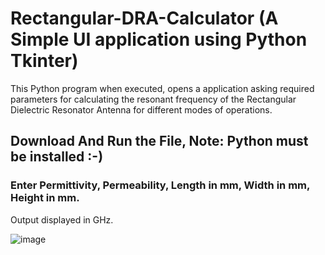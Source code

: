 # Rectangular-DRA-Calculator (A Simple UI application using Python Tkinter)
This Python program when executed, opens a application asking required parameters for calculating the resonant frequency of the Rectangular Dielectric Resonator Antenna for different modes of operations.

## Download And Run the File, Note: Python must be installed :-)

### Enter Permittivity, Permeability, Length in mm, Width in mm, Height in mm.
Output displayed in GHz.

![image](https://user-images.githubusercontent.com/52876597/121818594-c3b4ac80-cca5-11eb-97c7-60d566b30b29.png)
